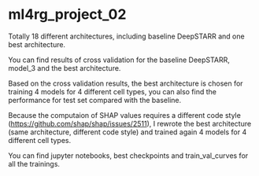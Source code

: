 # ml4rg_project_02

Totally 18 different architectures, including baseline DeepSTARR and one best architecture.

You can find results of cross validation for the baseline DeepSTARR, model_3 and the best architecture.

Based on the cross validation results, the best architecture is chosen for training 4 models for 4 different cell types, you can also find the performance for test set compared with the baseline.

Because the computaion of SHAP values requires a different code style (https://github.com/shap/shap/issues/2511), I rewrote the best architecture (same architecture, different code style) and trained again 4 models for 4 different cell types.

You can find jupyter notebooks, best checkpoints and train_val_curves for all the trainings.
